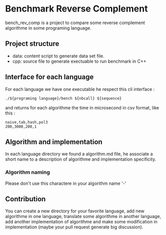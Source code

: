 # Benchmark Reverse Complement

bench\_rev\_comp is a project to compare some reverse complement algorithme in some programing language.

## Project structure

* data: content script to generate data set file.
* cpp: source file to generate exectuable to run benchmark in C++

## Interface for each language

For each language we have one executable he respect this cli interface :

```
./${programing language}/bench ${nbcall} ${sequence}
```

and returns for each algorithme the time in microsecond in csv format, like this :

```
naive,tab,hash,pol3
200,3000,200,1
```

## Algorithm and implementation

In each language directory we found a algorithm.md file, he associate a short name to a description of algorithme and implementation specificity.

### Algorithm naming

Please don't use this charactere in your algorithm name '-'

## Contribution

You can create a new directory for your favorite language, add new algorithme in one language, translate some algorithme in another language, add another implementation of algorithme and make some modification in implementation (maybe your pull request generate big discussion).




